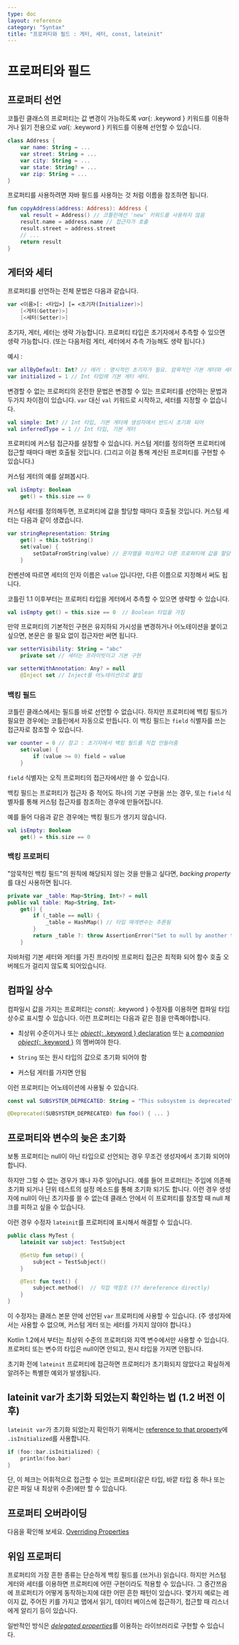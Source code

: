 ```yaml
---
type: doc
layout: reference
category: "Syntax"
title: "프로퍼티와 필드 : 게터, 세터, const, lateinit"
---
```


# 프로퍼티와 필드

## 프로퍼티 선언

코틀린 클래스의 프로퍼티는 값 변경이 가능하도록 *var*{: .keyword } 키워드를 이용하거나 읽기 전용으로 *val*{: .keyword } 키워드를 이용해 선언할 수 있습니다.

<div class="sample" markdown="1" theme="idea" data-highlight-only>

```kotlin
class Address {
    var name: String = ...
    var street: String = ...
    var city: String = ...
    var state: String? = ...
    var zip: String = ...
}
```
</div>

프로퍼티를 사용하려면 자바 필드를 사용하는 것 처럼 이름을 참조하면 됩니다.

<div class="sample" markdown="1" theme="idea" data-highlight-only>

```kotlin
fun copyAddress(address: Address): Address {
    val result = Address() // 코틀린에선 'new' 키워드를 사용하지 않음
    result.name = address.name // 접근자가 호출
    result.street = address.street
    // ...
    return result
}
```
</div>

## 게터와 세터

프로퍼티를 선언하는 전체 문법은 다음과 같습니다.

<div class="sample" markdown="1" theme="idea" data-highlight-only auto-indent="false">

```kotlin
var <이름>[: <타입>] [= <초기자(Initializer)>]
    [<게터(Getter)>]
    [<세터(Setter)>]
```
</div>

초기자, 게터, 세터는 생략 가능합니다. 프로퍼티 타입은 초기자에서 추측할 수 있으면 생략 가능합니다.
(또는 다음처럼 게터, 세터에서 추측 가능해도 생략 됩니다.)

예시 :

<div class="sample" markdown="1" theme="idea" data-highlight-only auto-indent="false">

```kotlin
var allByDefault: Int? // 에러 : 명시적인 초기자가 필요. 암묵적인 기본 게터와 세터. 
var initialized = 1 // Int 타입에 기본 게터 세터.
```
</div>

변경할 수 없는 프로퍼티의 온전한 문법은 변경할 수 있는 프로퍼티를 선언하는 문법과 두가지 차이점이 있습니다. 
`var` 대신 `val` 키워드로 시작하고, 세터를 지정할 수 없습니다.

<div class="sample" markdown="1" theme="idea" data-highlight-only auto-indent="false">

```kotlin
val simple: Int? // Int 타입, 기본 게터에 생성자에서 반드시 초기화 되어
val inferredType = 1 // Int 타입, 기본 게터
```
</div>

프로퍼티에 커스텀 접근자를 설정할 수 있습니다. 커스텀 게터를 정의하면 프로퍼티에 접근할 때마다 매번 호출될 것입니다.
(그리고 이걸 통해 계산된 프로퍼티를 구현할 수 있습니다.)

커스텀 게터의 예를 살펴봅시다.

<div class="sample" markdown="1" theme="idea" data-highlight-only auto-indent="false">

```kotlin
val isEmpty: Boolean
    get() = this.size == 0
```
</div>

커스텀 세터를 정의해두면, 프로퍼티에 값을 할당할 때마다 호출될 것입니다.
커스텀 세터는 다음과 같이 생겼습니다.

<div class="sample" markdown="1" theme="idea" data-highlight-only auto-indent="false">

```kotlin
var stringRepresentation: String
    get() = this.toString()
    set(value) {
        setDataFromString(value) // 문자열을 파싱하고 다른 프로퍼티에 값을 할당
    }
```
</div>

컨벤션에 따르면 세터의 인자 이름은 `value` 입니다만, 다른 이름으로 지정해서 써도 됩니다.

코틀린 1.1 이후부터는 프로퍼티 타입을 게터에서 추측할 수 있으면 생략할 수 있습니다.

<div class="sample" markdown="1" theme="idea" data-highlight-only>

```kotlin
val isEmpty get() = this.size == 0  // Boolean 타입을 가짐
```
</div>

만약 프로퍼티의 기본적인 구현은 유지하되 가시성을 변경하거나 어노테이션을 붙이고 싶으면, 본문은 쓸 필요 없이 접근자만 써면 됩니다. 

<div class="sample" markdown="1" theme="idea" data-highlight-only auto-indent="false">

```kotlin
var setterVisibility: String = "abc"
    private set // 세터는 프라이빗이고 기본 구현

var setterWithAnnotation: Any? = null
    @Inject set // Inject를 어노테이션으로 붙임
```
</div>

### 백킹 필드

코틀린 클래스에서는 필드를 바로 선언할 수 없습니다. 하지만 프로퍼티에 백킹 필드가 필요한 경우에는 코틀린에서 자동으로 만듭니다. 이 백킹 필드는 `field` 식별자를 쓰는 접근자로 참조할 수 있습니다.

<div class="sample" markdown="1" theme="idea" data-highlight-only auto-indent="false">

```kotlin
var counter = 0 // 참고 : 초기자에서 백킹 필드를 직접 만들어줌
    set(value) {
        if (value >= 0) field = value
    }
```
</div>

`field` 식별자는 오직 프로퍼티의 접근자에서만 쓸 수 있습니다.

백킹 필드는 프로퍼티가 접근자 중 적어도 하나의 기본 구현을 쓰는 경우, 또는 `field` 식별자를 통해 커스텀 접근자를 참조하는 경우에 만들어집니다.

예를 들어 다음과 같은 경우에는 백킹 필드가 생기지 않습니다.

<div class="sample" markdown="1" theme="idea" data-highlight-only auto-indent="false">

```kotlin
val isEmpty: Boolean
    get() = this.size == 0
```
</div>

### 백킹 프로퍼티

"암묵적인 백킹 필드"의 원칙에 해당되지 않는 것을 만들고 싶다면, *backing property*를 대신 사용하면 됩니다.

<div class="sample" markdown="1" theme="idea" data-highlight-only auto-indent="false">

```kotlin
private var _table: Map<String, Int>? = null
public val table: Map<String, Int>
    get() {
        if (_table == null) {
            _table = HashMap() // 타입 매개변수는 추론됨
        }
        return _table ?: throw AssertionError("Set to null by another thread")
    }
```
</div>


자바처럼 기본 세터와 게터를 가진 프라이빗 프로퍼티 접근은 최적화 되어 함수 호출 오버헤드가 걸리지 않도록 되어있습니다.

## 컴파일 상수 

컴파일시 값을 가지는 프로퍼티는 *const*{: .keyword } 수정자를 이용하면 컴파일 타임 상수로 표시할 수 있습니다.
이런 프로퍼티는 다음과 같은 점을 만족해야합니다.

  * 최상위 수준이거나 또는 [*object*{: .keyword } declaration](object-declarations.html#object-declarations) 또는 [a *companion object*{: .keyword }](object-declarations.html#companion-objects) 의 멤버여야 한다.
  
  * `String` 또는 원시 타입의 값으로 초기화 되어야 함
  
  * 커스텀 게터를 가지면 안됨

이런 프로퍼티는 어노테이션에 사용될 수 있습니다. 

<div class="sample" markdown="1" theme="idea" data-highlight-only>

```kotlin
const val SUBSYSTEM_DEPRECATED: String = "This subsystem is deprecated"

@Deprecated(SUBSYSTEM_DEPRECATED) fun foo() { ... }
```
</div>

## 프로퍼티와 변수의 늦은 초기화

보통 프로퍼티는 null이 아닌 타입으로 선언되는 경우 무조건 생성자에서 초기화 되어야 합니다.

하지만 그럴 수 없는 경우가 꽤나 자주 일어납니다. 
예를 들어 프로퍼티는 주입에 의존해 초기화 되거나 단위 테스트의 설정 메소드를 통해 초기화 되기도 합니다.
이런 경우 생성자에 null이 아닌 초기자를 쓸 수 없는데 클래스 안에서 이 프로퍼티를 참조할 때 null 체크를 피하고 싶을 수 있습니다.

이런 경우 수정자 `lateinit`를 프로퍼티에 표시해서 해결할 수 있습니다.

<div class="sample" markdown="1" theme="idea" data-highlight-only>

```kotlin
public class MyTest {
    lateinit var subject: TestSubject

    @SetUp fun setup() {
        subject = TestSubject()
    }

    @Test fun test() {
        subject.method()  // 직접 역참조 (?? dereference directly)
    }
}
```
</div>

이 수정자는 클래스 본문 안에 선언된 `var` 프로퍼티에 사용할 수 있습니다. 
(주 생성자에서는 사용할 수 없으며, 커스텀 게터 또는 세터를 가지지 않야야 합니다.)

Kotlin 1.2에서 부터는 최상위 수준의 프로퍼티와 지역 변수에서만 사용할 수 있습니다.
프로퍼티 또는 변수의 타입은 null이면 안되고, 원시 타입을 가지면 안됩니다.

초기화 전에 `lateinit` 프로퍼티에 접근하면 프로퍼티가 초기화되지 않았다고 확실하게 알려주는 특별한 예외가 발생됩니다.

## lateinit var가 초기화 되었는지 확인하는 법 (1.2 버전 이후)

`lateinit var`가 초기화 되었는지 확인하기 위해서는  [reference to that property](reflection.html#property-references)에 `.isInitialized`를 사용합니다.

<div class="sample" markdown="1" theme="idea" data-highlight-only>

```kotlin
if (foo::bar.isInitialized) {
    println(foo.bar)
}
```
</div>

단, 이 체크는 어휘적으로 접근할 수 있는 프로퍼티(같은 타입, 바깥 타입 중 하나 또는 같은 파일 내 최상위 수준)에만 할 수 있습니다. 


## 프로퍼티 오버라이딩

다음을 확인해 보세요. [Overriding Properties](classes.html#overriding-properties)


## 위임 프로퍼티

프로퍼티의 가장 흔한 종류는 단순하게 백킹 필드를 (쓰거나) 읽습니다.
하지만 커스텀 게터와 세터를 이용하면 프로퍼티에 어떤 구현이라도 적용할 수 있습니다.
그 중간쯔음에 프로퍼티가 어떻게 동작하는지에 대한 어떤 흔한 패턴이 있습니다. 
몇가지 예로는 레이지 값, 주어진 키를 가지고 맵에서 읽기, 데이터 베이스에 접근하기, 접근할 때 리스너에게 알리기 등이 있습니다.

일반적인 방식은 [_delegated properties_](delegated-properties.html)를 이용하는 라이브러리로 구현할 수 있습니다.
